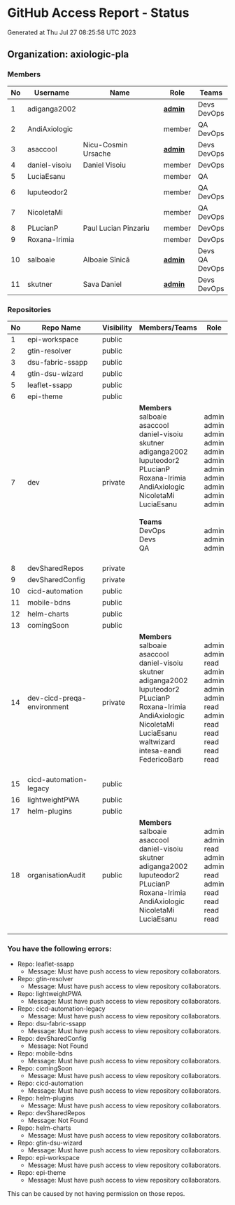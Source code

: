
# GitHub Access Report - Status
Generated at Thu Jul 27 08:25:58 UTC 2023

## Organization: **axiologic-pla**

### Members

| No | Username | Name | Role | Teams |
| -- | -------- | ---- | ---- | ----- |
| 1 | adiganga2002 |  | <ins>**admin**</ins> | Devs<br>DevOps<br>|
| 2 | AndiAxiologic |  | member | QA<br>DevOps<br>|
| 3 | asaccool | Nicu-Cosmin Ursache | <ins>**admin**</ins> | Devs<br>DevOps<br>|
| 4 | daniel-visoiu | Daniel Visoiu | member | DevOps<br>|
| 5 | LuciaEsanu |  | member | QA<br>|
| 6 | luputeodor2 |  | member | QA<br>DevOps<br>|
| 7 | NicoletaMi |  | member | QA<br>DevOps<br>|
| 8 | PLucianP | Paul Lucian Pinzariu | member | DevOps<br>|
| 9 | Roxana-Irimia |  | member | DevOps<br>|
| 10 | salboaie | Alboaie Sînică | <ins>**admin**</ins> | Devs<br>QA<br>DevOps<br>|
| 11 | skutner | Sava Daniel | <ins>**admin**</ins> | Devs<br>DevOps<br>|

### Repositories

| No | Repo Name | Visibility | Members/Teams | Role |
| -- | --------- | ---------- | ------------- | ---- |
| 1 | epi-workspace | public |  | |
| 2 | gtin-resolver | public |  | |
| 3 | dsu-fabric-ssapp | public |  | |
| 4 | gtin-dsu-wizard | public |  | |
| 5 | leaflet-ssapp | public |  | |
| 6 | epi-theme | public |  | |
| 7 | dev | private | **Members**<br>salboaie<br>asaccool<br>daniel-visoiu<br>skutner<br>adiganga2002<br>luputeodor2<br>PLucianP<br>Roxana-Irimia<br>AndiAxiologic<br>NicoletaMi<br>LuciaEsanu<br><br>**Teams**<br>DevOps<br>Devs<br>QA<br><br> | <br>admin<br>admin<br>admin<br>admin<br>admin<br>admin<br>admin<br>admin<br>admin<br>admin<br>admin<br><br><br>admin<br>admin<br>admin<br><br> |
| 8 | devSharedRepos | private |  | |
| 9 | devSharedConfig | private |  | |
| 10 | cicd-automation | public |  | |
| 11 | mobile-bdns | public |  | |
| 12 | helm-charts | public |  | |
| 13 | comingSoon | public |  | |
| 14 | dev-cicd-preqa-environment | private | **Members**<br>salboaie<br>asaccool<br>daniel-visoiu<br>skutner<br>adiganga2002<br>luputeodor2<br>PLucianP<br>Roxana-Irimia<br>AndiAxiologic<br>NicoletaMi<br>LuciaEsanu<br>waltwizard<br>intesa-eandi<br>FedericoBarb<br><br> | <br>admin<br>admin<br>read<br>admin<br>admin<br>admin<br>admin<br>read<br>admin<br>read<br>read<br>read<br>read<br>read<br><br> |
| 15 | cicd-automation-legacy | public |  | |
| 16 | lightweightPWA | public |  | |
| 17 | helm-plugins | public |  | |
| 18 | organisationAudit | public | **Members**<br>salboaie<br>asaccool<br>daniel-visoiu<br>skutner<br>adiganga2002<br>luputeodor2<br>PLucianP<br>Roxana-Irimia<br>AndiAxiologic<br>NicoletaMi<br>LuciaEsanu<br><br> | <br>admin<br>admin<br>read<br>admin<br>admin<br>read<br>admin<br>read<br>read<br>read<br>read<br><br> |
### You have the following errors:
- Repo: leaflet-ssapp
    - Message: Must have push access to view repository collaborators.
- Repo: gtin-resolver
    - Message: Must have push access to view repository collaborators.
- Repo: lightweightPWA
    - Message: Must have push access to view repository collaborators.
- Repo: cicd-automation-legacy
    - Message: Must have push access to view repository collaborators.
- Repo: dsu-fabric-ssapp
    - Message: Must have push access to view repository collaborators.
- Repo: devSharedConfig
    - Message: Not Found
- Repo: mobile-bdns
    - Message: Must have push access to view repository collaborators.
- Repo: comingSoon
    - Message: Must have push access to view repository collaborators.
- Repo: cicd-automation
    - Message: Must have push access to view repository collaborators.
- Repo: helm-plugins
    - Message: Must have push access to view repository collaborators.
- Repo: devSharedRepos
    - Message: Not Found
- Repo: helm-charts
    - Message: Must have push access to view repository collaborators.
- Repo: gtin-dsu-wizard
    - Message: Must have push access to view repository collaborators.
- Repo: epi-workspace
    - Message: Must have push access to view repository collaborators.
- Repo: epi-theme
    - Message: Must have push access to view repository collaborators.

This can be caused by not having permission on those repos.
